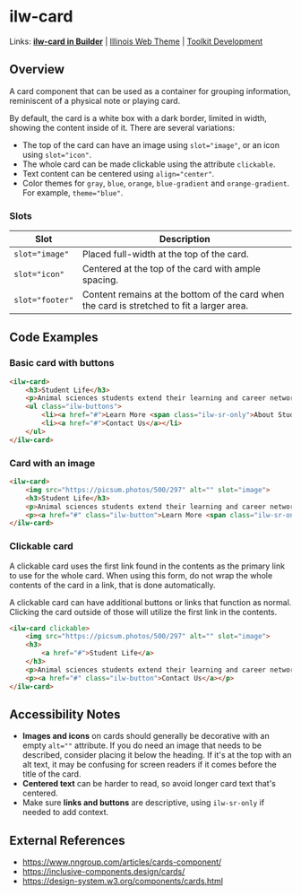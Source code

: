 # ilw-card

Links: **[ilw-card in Builder](https://builder3.toolkit.illinois.edu/component/ilw-card/index.html)** | 
[Illinois Web Theme](https://webtheme.illinois.edu/) | 
[Toolkit Development](https://github.com/web-illinois/toolkit-management)

## Overview

A card component that can be used as a container for grouping information, reminiscent of a physical
note or playing card. 

By default, the card is a white box with a dark border, limited in width, showing the content inside of it. There are
several variations:

- The top of the card can have an image using `slot="image"`, or an icon using `slot="icon"`.
- The whole card can be made clickable using the attribute `clickable`.
- Text content can be centered using `align="center"`.
- Color themes for `gray`, `blue`, `orange`, `blue-gradient` and `orange-gradient`. For example, `theme="blue"`.

### Slots

| Slot            | Description                                                                                |
|-----------------|--------------------------------------------------------------------------------------------|
| `slot="image"`  | Placed full-width at the top of the card.                                                  |
| `slot="icon"`   | Centered at the top of the card with ample spacing.                                        |
| `slot="footer"` | Content remains at the bottom of the card when the card is stretched to fit a larger area. |


## Code Examples

### Basic card with buttons

```html
<ilw-card>
    <h3>Student Life</h3>
    <p>Animal sciences students extend their learning and career networks beyond the classroom. </p>
    <ul class="ilw-buttons">
        <li><a href="#">Learn More <span class="ilw-sr-only">About Student Life</span></a></li>
        <li><a href="#">Contact Us</a></li>
    </ul>
</ilw-card>
```

### Card with an image

```html
<ilw-card>
    <img src="https://picsum.photos/500/297" alt="" slot="image">
    <h3>Student Life</h3>
    <p>Animal sciences students extend their learning and career networks beyond the classroom. </p>
    <p><a href="#" class="ilw-button">Learn More <span class="ilw-sr-only">About Student Life</span></a></p>
</ilw-card>
```

### Clickable card

A clickable card uses the first link found in the contents as the primary link to use for the whole
card. When using this form, do not wrap the whole contents of the card in a link, that is done automatically.

A clickable card can have additional buttons or links that function as normal. Clicking the card outside of
those will utilize the first link in the contents.

```html
<ilw-card clickable>
    <img src="https://picsum.photos/500/297" alt="" slot="image">
    <h3>
        <a href="#">Student Life</a>
    </h3>
    <p>Animal sciences students extend their learning and career networks beyond the classroom. </p>
    <p><a href="#" class="ilw-button">Contact Us</a></p>
</ilw-card>
```

## Accessibility Notes

- **Images and icons** on cards should generally be decorative with an empty `alt=""` attribute. If you do need an image
  that needs to be described, consider placing it below the heading. If it's at the top with an alt text,
  it may be confusing for screen readers if it comes before the title of the card.
- **Centered text** can be harder to read, so avoid longer card text that's centered.
- Make sure **links and buttons** are descriptive, using `ilw-sr-only` if needed to add context.

## External References

- https://www.nngroup.com/articles/cards-component/
- https://inclusive-components.design/cards/
- https://design-system.w3.org/components/cards.html
